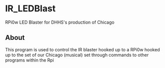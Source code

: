# IR_LEDBlast
RPi0w LED Blaster for DHHS's production of Chicago

## About
This program is used to control the IR blaster hooked up to a RPi0w hooked up to the set of our Chicago (musical) set through commands to other programs within
the Rpi
